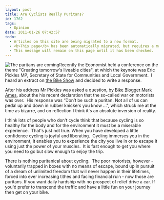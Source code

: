 ```yaml
---
layout: post
title: Are Cyclists Really Puritans?
id: 1762
tags:
  - Opinion
date: 2011-01-26 07:42:57
todo:
  - Articles on this site are being migrated to a new format.
  - <b>This page</b> has been automatically migrated, but requires a manual check-&amp;-tune to ensure the format and links all work as expected.
  - This message will remain on this page until it has been checked.
---
```


![The puritans are coming](http://www.pompeybug.co.uk/wp-content/uploads/2011/01/films-1968-witchfinder-general-150x150.jpg "The puritans are coming")Recently the Economist held a conference on the theme "Creating tomorrow's liveable cities", at which the keynote was Eric Pickles MP, Secretary of State for Communities and Local Government.  I heard an extract on [the Bike Show](http://thebikeshow.net/bike-blogging-jan-gehl-eric-pickles-mp/) and decided to write a response.

After his address Mr Pickles was asked a question, by [Bike Blogger Mark Ames](http://ibikelondon.blogspot.com/2011/01/boris-pickles-gehl-3-men-3-different.html), about the his recent declaration that the so-called war on motorists was over.  His response was “Don’t be such a puritan. Not all of us can pedal up and down in rubber knickers you know …", which struck me at the time as bizarre, and on reflection I think it's an absolute inversion of reality.

I think lots of people who don't cycle think that because cycling is so healthy for the body and for the environment it must be a miserable experience.  That's just not true. When you have developed a little confidence cycling is joyful and liberating.  Cycling immerses you in the environment, it enables you to experience the city you live in or to escape it using just the power of your muscles.  It is fast enough to get you where you need to go but slow enough to enjoy the trip.

There is nothing puritanical about cycling.  The poor motorists, however - voluntarily trapped in boxes with no means of escape, bound up in pursuit of a dream of unlimited freedom that will never happen in their lifetimes, forced into ever increasing tithes and facing financial ruin - now those are puritans. If you want daily hardship with no prospect of relief drive a car. If you'd prefer to transcend the traffic and have a little fun on your journey then get on your bike.